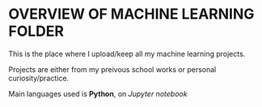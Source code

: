 # OVERVIEW OF MACHINE LEARNING FOLDER

This is the place where I upload/keep all my machine learning projects. 

Projects are either from my preivous school works or personal curiosity/practice.

Main languages used is **Python**, on *Jupyter notebook*

